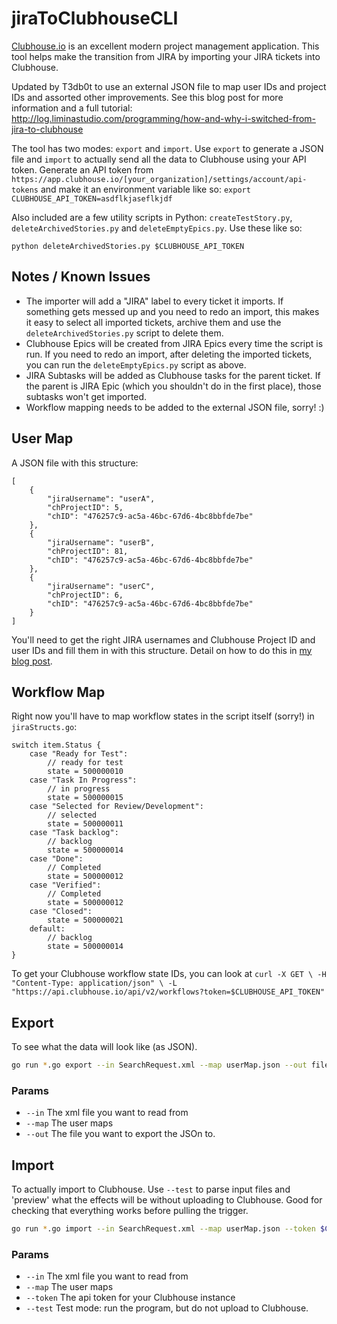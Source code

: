 # jiraToClubhouseCLI

[Clubhouse.io](http://clubhouse.io) is an excellent modern project management application. This tool helps make the transition from JIRA by importing your JIRA tickets into Clubhouse.

Updated by T3db0t to use an external JSON file to map user IDs and project IDs and assorted other improvements. See this blog post for more information and a full tutorial: http://log.liminastudio.com/programming/how-and-why-i-switched-from-jira-to-clubhouse

The tool has two modes: `export` and `import`. Use `export` to generate a JSON file and `import` to actually send all the data to Clubhouse using your API token. Generate an API token from `https://app.clubhouse.io/[your_organization]/settings/account/api-tokens` and make it an environment variable like so: `export CLUBHOUSE_API_TOKEN=asdflkjaseflkjdf`

Also included are a few utility scripts in Python: `createTestStory.py`, `deleteArchivedStories.py` and `deleteEmptyEpics.py`. Use these like so:

`python deleteArchivedStories.py $CLUBHOUSE_API_TOKEN`

## Notes / Known Issues

- The importer will add a "JIRA" label to every ticket it imports. If something gets messed up and you need to redo an import, this makes it easy to select all imported tickets, archive them and use the `deleteArchivedStories.py` script to delete them.
- Clubhouse Epics will be created from JIRA Epics every time the script is run. If you need to redo an import, after deleting the imported tickets, you can run the `deleteEmptyEpics.py` script as above.
- JIRA Subtasks will be added as Clubhouse tasks for the parent ticket. If the parent is JIRA Epic (which you shouldn't do in the first place), those subtasks won't get imported.
- Workflow mapping needs to be added to the external JSON file, sorry! :)

## User Map

A JSON file with this structure:

```
[
	{
		"jiraUsername": "userA",
		"chProjectID": 5,
		"chID": "476257c9-ac5a-46bc-67d6-4bc8bbfde7be"
	},
	{
		"jiraUsername": "userB",
		"chProjectID": 81,
		"chID": "476257c9-ac5a-46bc-67d6-4bc8bbfde7be"
	},
	{
		"jiraUsername": "userC",
		"chProjectID": 6,
		"chID": "476257c9-ac5a-46bc-67d6-4bc8bbfde7be"
	}
]
```

You'll need to get the right JIRA usernames and Clubhouse Project ID and user IDs and fill them in with this structure. Detail on how to do this in [my blog post](http://log.liminastudio.com/programming/how-and-why-i-switched-from-jira-to-clubhouse).

## Workflow Map

Right now you'll have to map workflow states in the script itself (sorry!) in `jiraStructs.go`:

```
switch item.Status {
    case "Ready for Test":
        // ready for test
        state = 500000010
    case "Task In Progress":
        // in progress
        state = 500000015
    case "Selected for Review/Development":
    	// selected
    	state = 500000011
    case "Task backlog":
    	// backlog
        state = 500000014
    case "Done":
    	// Completed
    	state = 500000012
    case "Verified":
    	// Completed
    	state = 500000012
    case "Closed":
    	state = 500000021
    default:
    	// backlog
        state = 500000014
}
```

To get your Clubhouse workflow state IDs, you can look at `curl -X GET \ -H "Content-Type: application/json" \ -L "https://api.clubhouse.io/api/v2/workflows?token=$CLUBHOUSE_API_TOKEN"`

## Export

To see what the data will look like (as JSON).

```bash
go run *.go export --in SearchRequest.xml --map userMap.json --out file.json
```

### Params

- `--in` The xml file you want to read from
- `--map` The user maps
- `--out` The file you want to export the JSOn to.

## Import

To actually import to Clubhouse. Use `--test` to parse input files and 'preview' what the effects will be without uploading to Clubhouse. Good for checking that everything works before pulling the trigger.

```bash
go run *.go import --in SearchRequest.xml --map userMap.json --token $CLUBHOUSE_API_TOKEN
```

### Params

- `--in` The xml file you want to read from
- `--map` The user maps
- `--token` The api token for your Clubhouse instance
- `--test` Test mode: run the program, but do not upload to Clubhouse.

